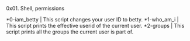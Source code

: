 0x01. Shell, permissions

*0-iam_betty  |	This script changes your user ID to betty.
*1-who_am_i   |	This script prints the effective userid of the current user.
*2-groups     |	This script prints all the groups the current user is part of.
